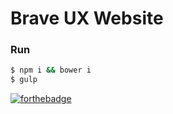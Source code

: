 # Brave UX Website

### Run

```bash
$ npm i && bower i
$ gulp
```

[![forthebadge](http://forthebadge.com/badges/built-with-love.svg)](http://forthebadge.com)